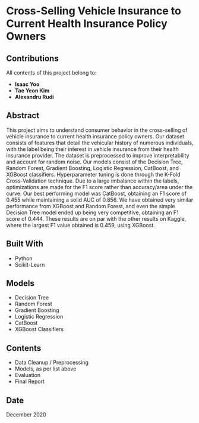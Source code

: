 # Cross-Selling Vehicle Insurance to Current Health Insurance Policy Owners

## Contributions
All contents of this project belong to:
* **Isaac Yoo**
* **Tae Yeon Kim**
* **Alexandru Rudi**

## Abstract

This project aims to understand consumer behavior in the cross-selling of vehicle insurance to current health insurance policy owners. Our dataset consists of features that detail the vehicular history of numerous individuals, with the label being their interest in vehicle insurance from their health insurance provider. The dataset is preprocessed to improve interpretability and account for random noise. Our models consist of the Decision Tree, Random Forest, Gradient Boosting, Logistic Regression, CatBoost, and XGBoost classifiers. Hyperparameter tuning is done through the K-Fold Cross-Validation technique. Due to a large imbalance within the labels, optimizations are made for the F1 score rather than accuracy/area under the curve. Our best performing model was CatBoost, obtaining an F1 score of 0.455 while maintaining a solid AUC of 0.856. We have obtained very similar performance from XGBoost and Random Forest, and even the simple Decision Tree model ended up being very competitive, obtaining an F1 score of 0.444. These results are on par with the other results on Kaggle, where the largest F1 value obtained is 0.459, using XGBoost.

## Built With

* Python
* Scikit-Learn

## Models
* Decision Tree
* Random Forest
* Gradient Boosting
* Logistic Regression
* CatBoost
* XGBoost Classifiers

## Contents
* Data Cleanup / Preprocessing
* Models, as per list above
* Evaluation
* Final Report

## Date

December 2020
